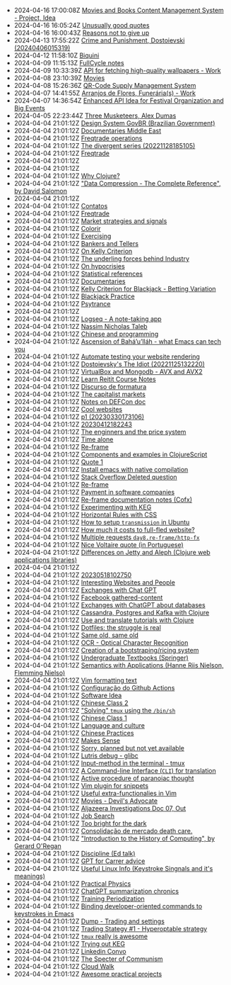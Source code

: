 * 2024-04-16 17:00:08Z [Movies and Books Content Management System - Project, Idea](../125)
* 2024-04-16 16:05:24Z [Unusually good quotes](../88)
* 2024-04-16 16:00:43Z [Reasons not to give up](../124)
* 2024-04-13 17:55:22Z [Crime and Punishment, Dostoievski (20240406015319)](../114)
* 2024-04-12 11:58:10Z [Biquini](../123)
* 2024-04-09 11:15:13Z [FullCycle notes](../122)
* 2024-04-09 10:33:39Z [API for fetching high-quality wallpapers - Work](../121)
* 2024-04-08 23:10:39Z [Movies](../115)
* 2024-04-08 15:26:36Z [QR-Code Supply Management System](../120)
* 2024-04-07 14:41:55Z [Arranjos de Flores, Funerária(s) - Work](../119)
* 2024-04-07 14:36:54Z [Enhanced API Idea for Festival Organization and Big Events](../118)
* 2024-04-05 22:23:44Z [Three Musketeers, Alex Dumas](../116)
* 2024-04-04 21:01:12Z [Design System GovBR (Brazilian Government)](../93)
* 2024-04-04 21:01:12Z [Documentaries Middle East](../98)
* 2024-04-04 21:01:12Z [Freqtrade operations](../92)
* 2024-04-04 21:01:12Z [The divergent series (20221128185105)](../9)
* 2024-04-04 21:01:12Z [Freqtrade](../89)
* 2024-04-04 21:01:12Z [](../94)
* 2024-04-04 21:01:12Z [](../95)
* 2024-04-04 21:01:12Z [Why Clojure?](../86)
* 2024-04-04 21:01:12Z ["Data Compression - The Complete Reference", by David Salomon](../70)
* 2024-04-04 21:01:12Z [](../71)
* 2024-04-04 21:01:12Z [Contatos](../96)
* 2024-04-04 21:01:12Z [Freqtrade](../91)
* 2024-04-04 21:01:12Z [Market strategies and signals](../99)
* 2024-04-04 21:01:12Z [Colorir](../83)
* 2024-04-04 21:01:12Z [Exercising](../82)
* 2024-04-04 21:01:12Z [Bankers and Tellers](../81)
* 2024-04-04 21:01:12Z [On Kelly Criterion](../80)
* 2024-04-04 21:01:12Z [The underling forces behind Industry](../8)
* 2024-04-04 21:01:12Z [On hypocrisies](../79)
* 2024-04-04 21:01:12Z [Statistical references](../78)
* 2024-04-04 21:01:12Z [Documentaries](../77)
* 2024-04-04 21:01:12Z [Kelly Criterion for Blackjack - Betting Variation](../76)
* 2024-04-04 21:01:12Z [Blackjack Practice](../75)
* 2024-04-04 21:01:12Z [Psytrance ](../74)
* 2024-04-04 21:01:12Z [](../97)
* 2024-04-04 21:01:12Z [Logseq - A note-taking app](../72)
* 2024-04-04 21:01:12Z [Nassim Nicholas Taleb](../84)
* 2024-04-04 21:01:12Z [Chinese and programming](../19)
* 2024-04-04 21:01:12Z [Ascension of Bahá’u’lláh - what Emacs can tech you](../63)
* 2024-04-04 21:01:12Z [Automate testing your website rendering](../29)
* 2024-04-04 21:01:12Z [Dostoievsky's The Idiot (20221125132220)](../3)
* 2024-04-04 21:01:12Z [VirtualBox and Mongodb - AVX and AVX2](../31)
* 2024-04-04 21:01:12Z [Learn Reitit Course Notes](../32)
* 2024-04-04 21:01:12Z [Discurso de formatura](../33)
* 2024-04-04 21:01:12Z [The capitalist markets](../34)
* 2024-04-04 21:01:12Z [Notes on DEFCon doc](../35)
* 2024-04-04 21:01:12Z [Cool websites](../37)
* 2024-04-04 21:01:12Z [p1 (20230330173106)](../38)
* 2024-04-04 21:01:12Z [20230412182243](../39)
* 2024-04-04 21:01:12Z [The enginners and the price system](../4)
* 2024-04-04 21:01:12Z [Time alone](../40)
* 2024-04-04 21:01:12Z [Re-frame](../41)
* 2024-04-04 21:01:12Z [Components and examples in ClojureScript](../42)
* 2024-04-04 21:01:12Z [Quote 1](../43)
* 2024-04-04 21:01:12Z [Install emacs with native compilation](../45)
* 2024-04-04 21:01:12Z [Stack Overflow Deleted question](../46)
* 2024-04-04 21:01:12Z [Re-frame](../47)
* 2024-04-04 21:01:12Z [Payment in software companies](../48)
* 2024-04-04 21:01:12Z [Re-frame documentation notes (Cofx)](../49)
* 2024-04-04 21:01:12Z [Experimenting with KEG](../5)
* 2024-04-04 21:01:12Z [Horizontal Rules with CSS](../50)
* 2024-04-04 21:01:12Z [How to setup `transmission` in Ubuntu](../51)
* 2024-04-04 21:01:12Z [How much it costs to full-fled website?](../52)
* 2024-04-04 21:01:12Z [Multiple requests `day8.re-frame/http-fx`](../53)
* 2024-04-04 21:01:12Z [Nice Voltaire quote (in Portuguese)](../54)
* 2024-04-04 21:01:12Z [Differences on Jetty and Aleph (Clojure web applications libraries)](../55)
* 2024-04-04 21:01:12Z [](../56)
* 2024-04-04 21:01:12Z [20230518102750](../57)
* 2024-04-04 21:01:12Z [Interesting Websites and People](../58)
* 2024-04-04 21:01:12Z [Exchanges with Chat GPT](../59)
* 2024-04-04 21:01:12Z [Facebook gathered-content](../6)
* 2024-04-04 21:01:12Z [Exchanges with ChatGPT about databases](../60)
* 2024-04-04 21:01:12Z [Cassandra, Postgres and Kafka with Clojure](../61)
* 2024-04-04 21:01:12Z [Use and translate tutorials with Clojure](../62)
* 2024-04-04 21:01:12Z [Dotfiles: the struggle is real](../28)
* 2024-04-04 21:01:12Z [Same old, same old](../64)
* 2024-04-04 21:01:12Z [OCR - Optical Character Recognition](../66)
* 2024-04-04 21:01:12Z [Creation of a bootstraping/ricing system](../67)
* 2024-04-04 21:01:12Z [Undergraduate Textbooks (Springer)](../68)
* 2024-04-04 21:01:12Z [Semantics with Applications (Hanne Riis Nielson, Flemming Nielso)](../69)
* 2024-04-04 21:01:12Z [Vim formatting text](../7)
* 2024-04-04 21:01:12Z [Configuração do Github Actions](../27)
* 2024-04-04 21:01:12Z [Software Idea](../26)
* 2024-04-04 21:01:12Z [Chinese Class 2](../25)
* 2024-04-04 21:01:12Z ["Solving" `tmux` using the `/bin/sh`](../24)
* 2024-04-04 21:01:12Z [Chinese Class 1](../22)
* 2024-04-04 21:01:12Z [Language and culture](../21)
* 2024-04-04 21:01:12Z [Chinese Practices](../20)
* 2024-04-04 21:01:12Z [Makes Sense](../2)
* 2024-04-04 21:01:12Z [Sorry, planned but not yet available](../0)
* 2024-04-04 21:01:12Z [Lutris debug - glibc](../18)
* 2024-04-04 21:01:12Z [Input-method in the terminal - tmux](../17)
* 2024-04-04 21:01:12Z [A Command-line Interface (`CLI`) for translation](../16)
* 2024-04-04 21:01:12Z [Active procedure of paranoiac thought ](../15)
* 2024-04-04 21:01:12Z [Vim plugin for snippets](../13)
* 2024-04-04 21:01:12Z [Useful extra-functionalies in Vim](../12)
* 2024-04-04 21:01:12Z [Movies - Devil's Advocate](../113)
* 2024-04-04 21:01:12Z [Aljazeera Investigations Doc 07, Out](../112)
* 2024-04-04 21:01:12Z [Job Search](../111)
* 2024-04-04 21:01:12Z [Too bright for the dark](../85)
* 2024-04-04 21:01:12Z [Consolidação de mercado death care.](../87)
* 2024-04-04 21:01:12Z ["Introduction to the History of Computing", by Gerard O'Regan](../73)
* 2024-04-04 21:01:12Z [Discipline (Ed talk)](../90)
* 2024-04-04 21:01:12Z [GPT for Carrer advice](../107)
* 2024-04-04 21:01:12Z [Useful Linux Info (Keystroke Singnals and it's meanings)](../106)
* 2024-04-04 21:01:12Z [Practical Physics](../105)
* 2024-04-04 21:01:12Z [ChatGPT summarization chronics](../104)
* 2024-04-04 21:01:12Z [Training Periodization](../103)
* 2024-04-04 21:01:12Z [Binding developer-oriented commands to keystrokes in Emacs](../102)
* 2024-04-04 21:01:12Z [Dump - Trading and settings](../101)
* 2024-04-04 21:01:12Z [Trading Stategy #1 - Hyperoptable strategy](../100)
* 2024-04-04 21:01:12Z [`tmux` really is awesome](../10)
* 2024-04-04 21:01:12Z [Trying out KEG](../1)
* 2024-04-04 21:01:12Z [Linkedin Convo](../110)
* 2024-04-04 21:01:12Z [The Specter of Communism](../11)
* 2024-04-04 21:01:12Z [Cloud Walk ](../109)
* 2024-04-04 21:01:12Z [Awesome practical projects](../108)
